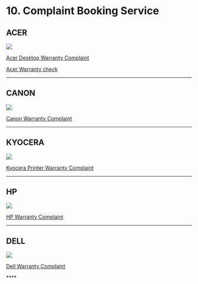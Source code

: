 # 10. Complaint Booking Service

## ACER

![](../.gitbook/assets/acer_logo_icon_169649.png)

[Acer Desktop Warranty Complaint](http://customercare.acer-apac.com/CustomerSelfService/CaseBooking.aspx?CID=IN&LID=ENG)

[Acer Warranty check](https://apn.acer.co.in/Rpt/EC_CustomerView.aspx)

------------------------------------------------------------------------------------------------------------------------------------

## CANON



![](https://in.canon/assets/brand/logo-300-002e45a4aec98fd92899838da9d5560f.png)

[Canon Warranty Complaint](https://edge.canon.co.in/corporate/contact/index.aspx#service-request)

------------------------------------------------------------------------------------------------------------------------------------

## KYOCERA



![](https://kyoceradocumentsolutionsindia.com/warranty/images/site-logo.png)

[Kyocera Printer Warranty Complaint](https://kyoceradocumentsolutionsindia.com/warranty/registration.php)

------------------------------------------------------------------------------------------------------------------------------------

## HP

![](../.gitbook/assets/hplogo_94383.png)

 [HP Warranty Complaint](https://mycrm.support.hp.com/en-US/)

------------------------------------------------------------------------------------------------------------------------------------

## DELL

![](../.gitbook/assets/dell_logo_icon_167699.png)

[Dell Warranty Complaint](https://www.dell.com/support/incidents-online/en-in/srsearch)

\*\*\*\*

